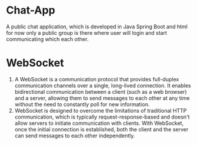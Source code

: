 # Chat-App
A public chat application, which is developed in Java Spring Boot and html
for now only a public group is there where user will login and start communicating which each other.

# WebSocket
1. A WebSocket is a communication protocol that provides full-duplex communication channels over a single, long-lived connection. It enables bidirectional communication between a client (such as a web browser) and a server, allowing them to send messages to each other at any time without the need to constantly poll for new information.
2. WebSocket is designed to overcome the limitations of traditional HTTP communication, which is typically request-response-based and doesn't allow servers to initiate communication with clients. With WebSocket, once the initial connection is established, both the client and the server can send messages to each other independently.

